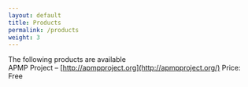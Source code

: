 ```yaml
---
layout: default
title: Products
permalink: /products
weight: 3
---
```

The following products are available  
APMP Project – [http://apmpproject.org](http://apmpproject.org/) Price: Free  
  
  